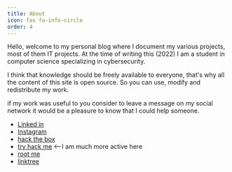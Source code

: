 ```yaml
---
title: About
icon: fas fa-info-circle
order: 4
---
```


Hello, welcome to my personal blog where I document my various projects, most of them IT projects.
At the time of writing this (2022) I am a student in computer science specializing in cybersecurity.

I think that knowledge should be freely available to everyone, that's why all the content of this site is open source. So you can use, modify and redistribute my work.

if my work was useful to you consider to leave a message on my social network it would be a pleasure to know that I could help someone.

* [Linked in](https://www.linkedin.com/in/hari-jeyakrishnan/)
* [Instagram](https://www.instagram.com/rudra.raw/)
* [hack the box](https://app.hackthebox.com/profile/1044220)
* [try hack me](https://tryhackme.com/p/H4ri)   <--I am much more active here
* [root me](https://www.root-me.org/H4ck3r-649795?inc=info&lang=fr)
* [linktree](https://linktr.ee/hari_jeya) 